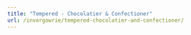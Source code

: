 ```yaml
---
title: "Tempered - Chocolatier & Confectioner"
url: /invergowrie/tempered-chocolatier-and-confectioner/
---
```

